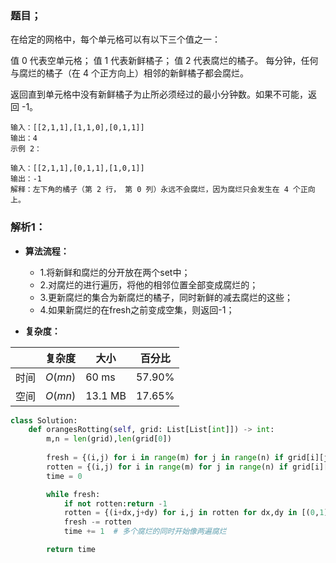 ### 题目；
在给定的网格中，每个单元格可以有以下三个值之一：

值 0 代表空单元格；
值 1 代表新鲜橘子；
值 2 代表腐烂的橘子。
每分钟，任何与腐烂的橘子（在 4 个正方向上）相邻的新鲜橘子都会腐烂。

返回直到单元格中没有新鲜橘子为止所必须经过的最小分钟数。如果不可能，返回 -1。
```
输入：[[2,1,1],[1,1,0],[0,1,1]]
输出：4
示例 2：

输入：[[2,1,1],[0,1,1],[1,0,1]]
输出：-1
解释：左下角的橘子（第 2 行， 第 0 列）永远不会腐烂，因为腐烂只会发生在 4 个正向上。
```

### 解析1：
* **算法流程：**
  * 1.将新鲜和腐烂的分开放在两个set中；
  * 2.对腐烂的进行遍历，将他的相邻位置全部变成腐烂的；
  * 3.更新腐烂的集合为新腐烂的橘子，同时新鲜的减去腐烂的这些；
  * 4.如果新腐烂的在fresh之前变成空集，则返回-1；


* **复杂度：**

|  |复杂度|大小|百分比|
|--|--|--|--|
|时间|$O(mn)$|60 ms|57.90%|
|空间|$O(mn)$|13.1 MB|17.65%|

```python
class Solution:
    def orangesRotting(self, grid: List[List[int]]) -> int:
        m,n = len(grid),len(grid[0])
        
        fresh = {(i,j) for i in range(m) for j in range(n) if grid[i][j]==1}
        rotten = {(i,j) for i in range(m) for j in range(n) if grid[i][j]==2}
        time = 0

        while fresh:
            if not rotten:return -1
            rotten = {(i+dx,j+dy) for i,j in rotten for dx,dy in [(0,1),(0,-1),(1,0),(-1,0)] if (i+dx,j+dy) in fresh} # 一轮后新的rotten，更新才可以
            fresh -= rotten
            time += 1  # 多个腐烂的同时开始像两遍腐烂

        return time
```